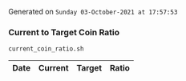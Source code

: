 Generated on `Sunday 03-October-2021 at 17:57:53`

### Current to Target Coin Ratio
`current_coin_ratio.sh`

Date|Current|Target|Ratio
---|---|---|---
